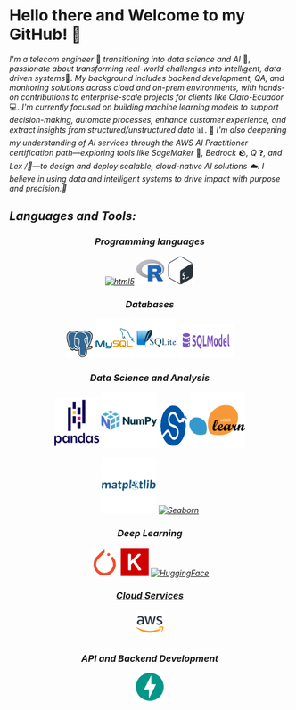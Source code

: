 # Hello there and Welcome to my GitHub! 👋

<em> I'm a telecom engineer </em> 📡 <em>transitioning into data science and AI </em>🤖, <em>passionate about transforming real-world challenges into intelligent, data-driven systems</em>🧮. <em>My background includes backend development, QA, and monitoring solutions across cloud and on-prem environments, with hands-on contributions to enterprise-scale projects for clients like Claro-Ecuador </em>💻. <em>I'm currently focused on building machine learning models to support decision-making, automate processes, enhance customer experience, and extract insights from structured/unstructured data </em>📊. 
📖 <em>I'm also deepening my understanding of AI services through the AWS AI Practitioner certification path—exploring tools like SageMaker </em>🧠<em>, Bedrock </em>🪨<em>, Q </em>❓<em>, and Lex <em>/💬<em>—to design and deploy scalable, cloud-native AI solutions </em>☁️<em>. I believe in using data and intelligent systems to drive impact with purpose and precision.</em>🌟

<h2 align="left">Languages and Tools:</h2>
<h3 align="center">Programming languages</h3>
<p align="center"> 
<a href="https://www.python.org/" target="_blank" rel="noreferrer"> <img src="https://cdn.jsdelivr.net/gh/devicons/devicon@latest/icons/python/python-original.svg" alt="html5" width="50" height="50"/></a>
<a href="https://www.r-project.org/other-docs.html" target="_blank" rel="noreferrer"> <img src="https://github.com/devicons/devicon/blob/master/icons/r/r-original.svg" alt="R" width="50" height="50"/></a>
<a href="https://www.gnu.org/savannah-checkouts/gnu/bash/manual/bash.html" target="_blank" rel="noreferrer"> <img src="https://github.com/devicons/devicon/blob/master/icons/bash/bash-plain.svg" alt="Bash" width="50" height="50"/></a>
</p>
<h3 align="center">Databases</h3>
<p align="center"> 
<a href="https://www.postgresql.org/" target="_blank" rel="noreferrer"> <img src="https://github.com/devicons/devicon/blob/master/icons/postgresql/postgresql-original.svg" alt="PostgreSQL" width="50" height="50"/></a>
<a href="https://dev.mysql.com/" target="_blank" rel="noreferrer"> <img src="https://github.com/devicons/devicon/blob/master/icons/mysql/mysql-original-wordmark.svg" alt="MySQL" width="70" height="70"/></a>
<a href="https://sqlite.org/" target="_blank" rel="noreferrer"> <img src="https://github.com/devicons/devicon/blob/master/icons/sqlite/sqlite-original-wordmark.svg" alt="SQLite" width="70" height="70"/></a>
<a href="https://sqlmodel.tiangolo.com/" target="_blank" rel="noreferrer"> <img src="https://github.com/fastapi/sqlmodel/blob/main/docs/img/logo-margin/logo-margin-vector.svg" alt="SQLModel" width="100" height="60"/></a>
</p>
<h3 align="center">Data Science and Analysis</h3>
<p align="center">
<a  href="https://pandas.pydata.org/" target="_blank" rel="noreferrer"> <img src="https://github.com/devicons/devicon/blob/master/icons/pandas/pandas-original-wordmark.svg" alt="Pandas" width="80" height="90"/></a>
<a  href="https://numpy.org/" target="_blank" rel="noreferrer"> <img src="https://github.com/devicons/devicon/blob/master/icons/numpy/numpy-original-wordmark.svg" alt="Numpy" width="100" height="100"/></a>
<a  href="https://scipy.org/" target="_blank" rel="noreferrer"> <img src="https://raw.githubusercontent.com/scipy/scipy/main/doc/source/_static/logo.svg" alt="Scipy" width="50" height="80"/></a>
<a  href="https://scikit-learn.org/stable/index.html" target="_blank" rel="noreferrer"> <img src="https://github.com/devicons/devicon/blob/master/icons/scikitlearn/scikitlearn-original.svg" alt="Scikit-Learn" width="100" height="100"/></a>
</p>
<p align="center">
<a  href="https://matplotlib.org/" target="_blank" rel="noreferrer"> <img src="https://github.com/devicons/devicon/blob/master/icons/matplotlib/matplotlib-plain-wordmark.svg" alt="Matplotlib" width="100" height="100"/></a>
<a  href="https://seaborn.pydata.org/" target="_blank" rel="noreferrer"> 
<img src="https://raw.githubusercontent.com/mwaskom/seaborn/master/doc/_static/logo-wide-lightbg.svg" alt="Seaborn" width="100" height="100"/></a>
</p>
<h3 align="center">Deep Learning</h3>
<p align="center"> 
<a href="https://pytorch.org/" target="_blank" rel="noreferrer"> <img src="https://github.com/devicons/devicon/blob/master/icons/pytorch/pytorch-original.svg" alt="Pytorch" width="50" height="50"/></a>
<a href="https://keras.io/" target="_blank" rel="noreferrer"> <img src="https://github.com/devicons/devicon/blob/master/icons/keras/keras-original.svg" alt="Keras" width="50" height="50"/></a>
<a href="https://huggingface.co/" target="_blank" rel="noreferrer"> <img src="https://huggingface.co/front/assets/huggingface_logo-noborder.svg" alt="HuggingFace" height="50"/>
</p>
<h3 align="center">Cloud Services</h3>
<p align="center"> 
<a href="https://aws.amazon.com/" target="_blank" rel="noreferrer"> <img src="https://github.com/devicons/devicon/blob/master/icons/amazonwebservices/amazonwebservices-original-wordmark.svg" alt="AWS" width="50" height="50"/></a>
</p>
<h3 align="center">API and Backend Development</h3>
<p align="center"> 
<a href="https://fastapi.tiangolo.com/" target="_blank" rel="noreferrer"> <img src="https://github.com/devicons/devicon/blob/master/icons/fastapi/fastapi-original.svg" alt="FastAPI" width="50" height="50"/></a>
</p>





